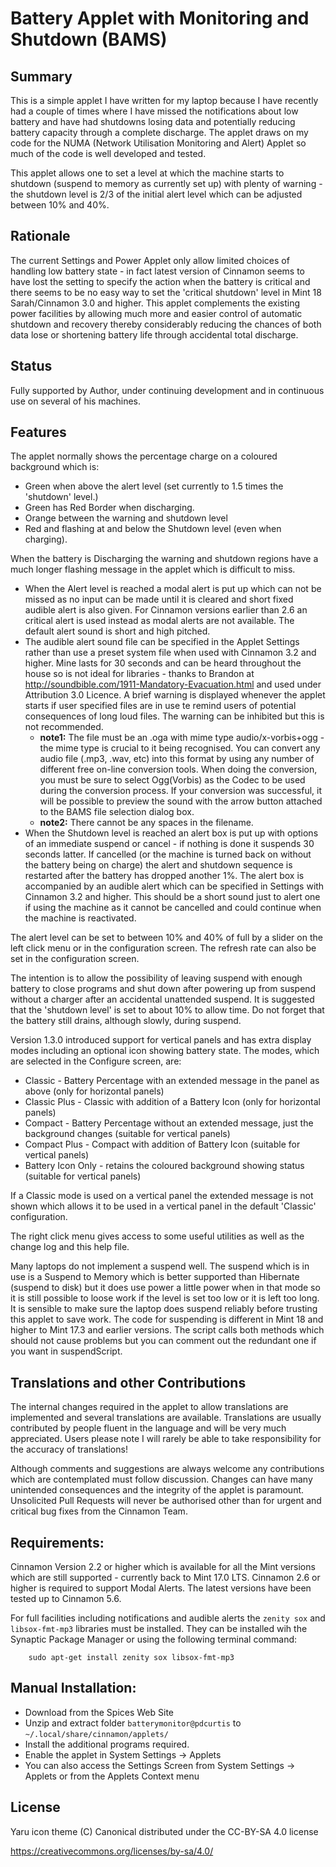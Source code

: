 # Battery Applet with Monitoring and Shutdown (BAMS)

## Summary

This is a simple applet I have written for my laptop because I have recently had a couple of times where I have missed the notifications about low battery and have had shutdowns losing data and potentially reducing battery capacity through a complete discharge. The applet draws on my code for the NUMA (Network Utilisation Monitoring and Alert) Applet so much of the code is well developed and tested.

This applet allows one to set a level at which the machine starts to shutdown (suspend to memory as currently set up) with plenty of warning - the shutdown level is 2/3 of the initial alert level which can be adjusted between 10% and 40%.

## Rationale

The current Settings and Power Applet only allow limited choices of handling low battery state - in fact latest version of Cinnamon seems to have lost the setting to specify the action when the battery is critical and there seems to be no easy way to set the 'critical shutdown' level in Mint 18 Sarah/Cinnamon 3.0 and higher. This applet complements the existing power facilities by allowing much more and easier control of automatic shutdown and recovery thereby considerably reducing the chances of both data lose or shortening battery life through accidental total discharge.

## Status

Fully supported by Author, under continuing development and in continuous use on several of his machines.

## Features

The applet normally shows the percentage charge on a coloured background which is:

  * Green when above the alert level (set currently to 1.5 times the 'shutdown' level.)
  * Green has Red Border when discharging.
  * Orange between the warning and shutdown level
  * Red and flashing at and below the Shutdown level (even when charging).

   When the battery is Discharging the warning and shutdown regions have a much longer flashing message in the applet which is difficult to miss.

  * When the Alert level is reached a modal alert is put up which can not be missed as no input can be made until it is cleared and short fixed audible alert is also given. For Cinnamon versions earlier than 2.6 an critical alert is used instead as modal alerts are not available. The default alert sound is short and high pitched.
  * The audible alert sound file can be specified in the Applet Settings rather than use a preset system file when used with Cinnamon 3.2 and higher. Mine lasts for 30 seconds and can be heard throughout the house so is not ideal for libraries - thanks to Brandon at http://soundbible.com/1911-Mandatory-Evacuation.html and used under Attribution 3.0 Licence. A brief warning is displayed whenever the applet starts if user specified files are in use te remind users of potential consequences of long loud files. The warning can be inhibited but this is not recommended.
    * **note1:** The file must be an .oga with mime type audio/x-vorbis+ogg - the mime type is crucial to it being recognised. You can convert any audio file (.mp3, .wav, etc) into this format by using any number of different free on-line conversion tools. When doing the conversion, you must be sure to select Ogg(Vorbis) as the Codec to be used during the conversion process. If your conversion was successful, it will be possible to preview the sound with the arrow button attached to the BAMS file selection dialog box.
    * **note2:** There cannot be any spaces in the filename.
  * When the Shutdown level is reached an alert box is put up with options of an immediate suspend or cancel - if nothing is done it suspends 30 seconds latter. If cancelled (or the machine is turned back on without the battery being on charge) the alert and shutdown sequence is restarted after the battery has dropped another 1%. The alert box is accompanied by an audible alert which can be specified in Settings with Cinnamon 3.2 and higher. This should be a short sound just to alert one if using the machine as it cannot be cancelled and could continue when the machine is reactivated.

The alert level can be set to between 10% and 40% of full by a slider on the left click menu or in the configuration screen. The refresh rate can also be set in the configuration screen.

The intention is to allow the possibility of leaving suspend with enough battery to close programs and shut down after powering up from suspend without a charger after an accidental unattended suspend. It is suggested that the 'shutdown level' is set to about 10% to allow time. Do not forget that the battery still drains, although slowly, during suspend.

Version 1.3.0 introduced support for vertical panels and has extra display modes including an optional icon showing battery state. The modes, which are selected in the Configure screen, are:

  * Classic - Battery Percentage with an extended message in the panel as above (only for horizontal panels)
  * Classic Plus - Classic with addition of a Battery Icon (only for horizontal panels)
  * Compact - Battery Percentage without an extended message, just the background changes (suitable for vertical panels)
  * Compact Plus - Compact with addition of Battery Icon (suitable for vertical panels)
  * Battery Icon Only - retains the coloured background showing status (suitable for vertical panels)

If a Classic mode is used on a vertical panel the extended message is not shown which allows it to be used in a vertical panel in the default 'Classic' configuration.

The right click menu gives access to some useful utilities as well as the change log and this help file.

Many laptops do not implement a suspend well. The suspend which is in use is a Suspend to Memory which is better supported than Hibernate (suspend to disk) but it does use power a little power when in that mode so it is still possible to loose work if the level is set too low or it is left too long. It is sensible to make sure the laptop does suspend reliably before trusting this applet to save work. The code for suspending is different in Mint 18 and higher to Mint 17.3 and earlier versions. The script calls both methods which should not cause problems but you can comment out the redundant one if you want in suspendScript.

## Translations and other Contributions

The internal changes required in the applet to allow translations are implemented and several translations are available. Translations are usually contributed by people fluent in the language and will be very much appreciated. Users please note I will rarely be able to take responsibility for the accuracy of translations!

Although comments and suggestions are always welcome any contributions which are contemplated must follow discussion. Changes can have many unintended consequences and the integrity of the applet is paramount. Unsolicited Pull Requests will never be authorised other than for urgent and critical bug fixes from the Cinnamon Team.

## Requirements:

Cinnamon Version 2.2 or higher which is available for all the Mint versions which are still supported - currently back to Mint 17.0 LTS. Cinnamon 2.6 or higher is required to support Modal Alerts. The latest versions have been tested up to Cinnamon 5.6.

For full facilities including notifications and audible alerts the ```zenity sox``` and ```libsox-fmt-mp3``` libraries must be installed. They can be installed wih the Synaptic Package Manager or using the following terminal command:

        sudo apt-get install zenity sox libsox-fmt-mp3

## Manual Installation:

   * Download from the Spices Web Site
   * Unzip and extract folder ```batterymonitor@pdcurtis``` to ```~/.local/share/cinnamon/applets/```
   * Install the additional programs required.
   * Enable the applet in System Settings -> Applets
   * You can also access the Settings Screen from System Settings -> Applets or from the Applets Context menu

## License

Yaru icon theme (C) Canonical distributed under the CC-BY-SA 4.0 license

https://creativecommons.org/licenses/by-sa/4.0/